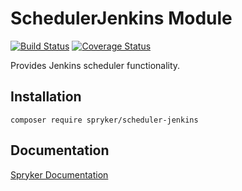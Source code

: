 # SchedulerJenkins Module
[![Build Status](https://travis-ci.org/spryker/scheduler-jenkins.svg)](https://travis-ci.org/spryker/scheduler-jenkins)
[![Coverage Status](https://coveralls.io/repos/github/spryker/scheduler-jenkins/badge.svg)](https://coveralls.io/github/spryker/scheduler-jenkins)

Provides Jenkins scheduler functionality.

## Installation

```
composer require spryker/scheduler-jenkins
```

## Documentation

[Spryker Documentation](https://academy.spryker.com/developing_with_spryker/module_guide/modules.html)
